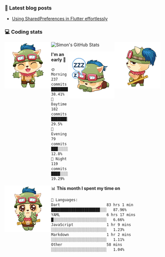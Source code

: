 ### 📘 Latest blog posts

<!-- BLOG-POST-LIST:START -->
- [Using SharedPreferences in Flutter effortlessly](https://dev.to/simonpham/using-sharedpreferences-in-flutter-effortlessly-3e29)
<!-- BLOG-POST-LIST:END -->

### 💻 Coding stats
<img align="right" src="https://raw.githubusercontent.com/simonpham/simonpham/master/assets/images/6kiur.gif" >


<img align="left" src="https://raw.githubusercontent.com/simonpham/simonpham/master/assets/images/5kiur.gif" >

![Simon's GitHub Stats](https://github-readme-stats-blue.vercel.app/api?username=simonpham)

<img align="right" src="https://raw.githubusercontent.com/simonpham/simonpham/master/assets/images/4kiur.gif" >

<!--START_SECTION:waka-->
**I'm an early 🐤** 

```text
🌞 Morning    237 commits    █████████░░░░░░░░░░░░░░░░   38.41% 
🌆 Daytime    182 commits    ███████░░░░░░░░░░░░░░░░░░   29.5% 
🌃 Evening    79 commits     ███░░░░░░░░░░░░░░░░░░░░░░   12.8% 
🌙 Night      119 commits    ████░░░░░░░░░░░░░░░░░░░░░   19.29%

```


<img align="left" src="https://raw.githubusercontent.com/simonpham/simonpham/master/assets/images/19kiur.gif" >📊 **This month I spent my time on** 

```text
💬 Languages: 
Dart                     83 hrs 1 min        ██████████████████████░░░   87.96% 
YAML                     6 hrs 17 mins       █░░░░░░░░░░░░░░░░░░░░░░░░   6.66% 
JavaScript               1 hr 9 mins         ░░░░░░░░░░░░░░░░░░░░░░░░░   1.23% 
Markdown                 1 hr 2 mins         ░░░░░░░░░░░░░░░░░░░░░░░░░   1.11% 
Other                    58 mins             ░░░░░░░░░░░░░░░░░░░░░░░░░   1.04%

```


<!--END_SECTION:waka-->
